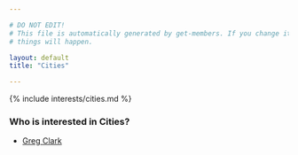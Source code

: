 ```yaml
---

# DO NOT EDIT!
# This file is automatically generated by get-members. If you change it, bad
# things will happen.

layout: default
title: "Cities"

---
```


{% include interests/cities.md %}

### Who is interested in Cities?


* [Greg Clark](../members/greg-clark.html)
